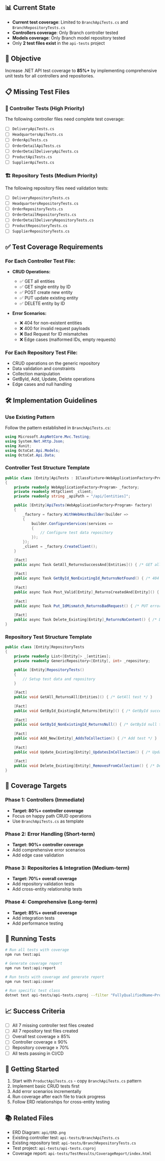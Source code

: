## 📊 Current State
- **Current test coverage**: Limited to `BranchApiTests.cs` and `BranchRepositoryTests.cs`
- **Controllers coverage**: Only Branch controller tested
- **Models coverage**: Only Branch model repository tested
- Only **2 test files exist** in the `api-tests` project

## 🎯 Objective
Increase .NET API test coverage to **85%+** by implementing comprehensive unit tests for all controllers and repositories.

## 📋 Missing Test Files

### 🔗 Controller Tests (High Priority)
The following controller files need complete test coverage:

- [ ] `DeliveryApiTests.cs`
- [ ] `HeadquartersApiTests.cs`
- [ ] `OrderApiTests.cs`
- [ ] `OrderDetailApiTests.cs`
- [ ] `OrderDetailDeliveryApiTests.cs`
- [ ] `ProductApiTests.cs`
- [ ] `SupplierApiTests.cs`

### 🏗️ Repository Tests (Medium Priority)
The following repository files need validation tests:

- [ ] `DeliveryRepositoryTests.cs`
- [ ] `HeadquartersRepositoryTests.cs`
- [ ] `OrderRepositoryTests.cs`
- [ ] `OrderDetailRepositoryTests.cs`
- [ ] `OrderDetailDeliveryRepositoryTests.cs`
- [ ] `ProductRepositoryTests.cs`
- [ ] `SupplierRepositoryTests.cs`

## ✅ Test Coverage Requirements

### For Each Controller Test File:
- **CRUD Operations:**
  - ✅ GET all entities
  - ✅ GET single entity by ID
  - ✅ POST create new entity
  - ✅ PUT update existing entity
  - ✅ DELETE entity by ID

- **Error Scenarios:**
  - ❌ 404 for non-existent entities
  - ❌ 400 for invalid request payloads
  - ❌ Bad Request for ID mismatches
  - ❌ Edge cases (malformed IDs, empty requests)

### For Each Repository Test File:
- CRUD operations on the generic repository
- Data validation and constraints
- Collection manipulation
- GetById, Add, Update, Delete operations
- Edge cases and null handling

## 🛠️ Implementation Guidelines

### Use Existing Pattern
Follow the pattern established in `BranchApiTests.cs`:
```csharp
using Microsoft.AspNetCore.Mvc.Testing;
using System.Net.Http.Json;
using Xunit;
using OctoCat.Api.Models;
using OctoCat.Api.Data;
```

### Controller Test Structure Template
```csharp
public class [Entity]ApiTests : IClassFixture<WebApplicationFactory<Program>>
{
    private readonly WebApplicationFactory<Program> _factory;
    private readonly HttpClient _client;
    private readonly string _apiPath = "/api/[entities]";

    public [Entity]ApiTests(WebApplicationFactory<Program> factory)
    {
        _factory = factory.WithWebHostBuilder(builder =>
        {
            builder.ConfigureServices(services =>
            {
                // Configure test data repository
            });
        });
        _client = _factory.CreateClient();
    }

    [Fact]
    public async Task GetAll_ReturnsSuccessAnd[Entities]() { /* GET all test */ }
    
    [Fact]
    public async Task GetById_NonExistingId_ReturnsNotFound() { /* 404 test */ }
    
    [Fact]
    public async Task Post_Valid[Entity]_ReturnsCreatedAnd[Entity]() { /* POST test */ }
    
    [Fact]
    public async Task Put_IdMismatch_ReturnsBadRequest() { /* PUT error test */ }
    
    [Fact]
    public async Task Delete_Existing[Entity]_ReturnsNoContent() { /* DELETE test */ }
}
```

### Repository Test Structure Template
```csharp
public class [Entity]RepositoryTests
{
    private readonly List<[Entity]> _[entities];
    private readonly GenericRepository<[Entity], int> _repository;

    public [Entity]RepositoryTests()
    {
        // Setup test data and repository
    }

    [Fact]
    public void GetAll_ReturnsAll[Entities]() { /* GetAll test */ }
    
    [Fact]
    public void GetById_ExistingId_Returns[Entity]() { /* GetById success test */ }
    
    [Fact]
    public void GetById_NonExistingId_ReturnsNull() { /* GetById null test */ }
    
    [Fact]
    public void Add_New[Entity]_AddsToCollection() { /* Add test */ }
    
    [Fact]
    public void Update_Existing[Entity]_UpdatesInCollection() { /* Update test */ }
    
    [Fact]
    public void Delete_Existing[Entity]_RemovesFromCollection() { /* Delete test */ }
}
```

## 🎯 Coverage Targets

### Phase 1: Controllers (Immediate)
- **Target: 80%+ controller coverage**
- Focus on happy path CRUD operations
- Use `BranchApiTests.cs` as template

### Phase 2: Error Handling (Short-term)
- **Target: 90%+ controller coverage**
- Add comprehensive error scenarios
- Add edge case validation

### Phase 3: Repositories & Integration (Medium-term)
- **Target: 70%+ overall coverage**
- Add repository validation tests
- Add cross-entity relationship tests

### Phase 4: Comprehensive (Long-term)
- **Target: 85%+ overall coverage**
- Add integration tests
- Add performance testing

## 🔧 Running Tests

```bash
# Run all tests with coverage
npm run test:api

# Generate coverage report
npm run test:api:report

# Run tests with coverage and generate report
npm run test:api:cover

# Run specific test class
dotnet test api-tests/api-tests.csproj --filter "FullyQualifiedName~ProductApiTests"
```

## 📈 Success Criteria
- [ ] All 7 missing controller test files created
- [ ] All 7 repository test files created
- [ ] Overall test coverage ≥ 85%
- [ ] Controller coverage ≥ 90%
- [ ] Repository coverage ≥ 70%
- [ ] All tests passing in CI/CD

## 🚀 Getting Started
1. Start with `ProductApiTests.cs` - copy `BranchApiTests.cs` pattern
2. Implement basic CRUD tests first
3. Add error scenarios incrementally
4. Run coverage after each file to track progress
5. Follow ERD relationships for cross-entity testing

## 📚 Related Files
- ERD Diagram: `api/ERD.png`
- Existing controller test: `api-tests/BranchApiTests.cs`
- Existing repository test: `api-tests/BranchRepositoryTests.cs`  
- Test project: `api-tests/api-tests.csproj`
- Coverage report: `api-tests/TestResults/CoverageReport/index.html`